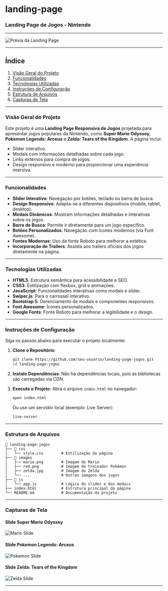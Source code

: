 # landing-page
### **Landing Page de Jogos - Nintendo**

---

![Prévia da Landing Page](images/landing-page-preview.png)

---

## **Índice**
1. [Visão Geral do Projeto](#visão-geral-do-projeto)
2. [Funcionalidades](#funcionalidades)
3. [Tecnologias Utilizadas](#tecnologias-utilizadas)
4. [Instruções de Configuração](#instruções-de-configuração)
5. [Estrutura de Arquivos](#estrutura-de-arquivos)
6. [Capturas de Tela](#capturas-de-tela)

---

### **Visão Geral do Projeto**
Este projeto é uma **Landing Page Responsiva de Jogos** projetada para apresentar jogos populares da Nintendo, como **Super Mario Odyssey**, **Pokemon Legends: Arceus** e **Zelda: Tears of the Kingdom**. A página inclui:
- Slider interativo.
- Modais com informações detalhadas sobre cada jogo.
- Links externos para compra de jogos.
- Design responsivo e moderno para proporcionar uma experiência imersiva.

---

### **Funcionalidades**
- **Slider Interativo**: Navegação por botões, teclado ou barra de busca.
- **Design Responsivo**: Adapta-se a diferentes dispositivos (mobile, tablet, desktop).
- **Modais Dinâmicos**: Mostram informações detalhadas e interativas sobre os jogos.
- **Barra de Busca**: Permite ir diretamente para um jogo específico.
- **Botões Personalizados**: Navegação com ícones modernos (via Font Awesome).
- **Fontes Modernas**: Uso da fonte Roboto para melhorar a estética.
- **Incorporação de Trailers**: Assista aos trailers oficiais dos jogos diretamente na página.

---

### **Tecnologias Utilizadas**
- **HTML5**: Estrutura semântica para acessibilidade e SEO.
- **CSS3**: Estilização com flexbox, grid e animações.
- **JavaScript**: Funcionalidades interativas como modais e slider.
- **Swiper.js**: Para o carrossel interativo.
- **Bootstrap 5**: Gerenciamento de modais e componentes responsivos.
- **Font Awesome**: Ícones personalizados.
- **Google Fonts**: Fonte Roboto para melhorar a legibilidade e o design.

---

### **Instruções de Configuração**
Siga os passos abaixo para executar o projeto localmente:

1. **Clone o Repositório**:
   ```bash
   git clone https://github.com/seu-usuario/landing-page-jogos.git
   cd landing-page-jogos
   ```

2. **Instale Dependências**:
   Não há dependências locais, pois as bibliotecas são carregadas via CDN.

3. **Execute o Projeto**:
   Abra o arquivo `index.html` no navegador:
   ```bash
   open index.html
   ```
   Ou use um servidor local (exemplo: Live Server):
   ```bash
   live-server
   ```

---

### **Estrutura de Arquivos**
```plaintext
📂 landing-page-jogos
├── 📂 css
│   └── style.css        # Estilização da página
├── 📂 images
│   ├── mario.png        # Imagem do Mario
│   ├── red.png          # Imagem do treinador Pokémon
│   ├── zelda.jpg        # Imagem do Zelda
│   └── ...              # Outras imagens dos jogos
├── 📂 js
│   └── app.js           # Lógica do slider e dos modais
├── index.html           # Estrutura principal da página
└── README.md            # Documentação do projeto
```

---

### **Capturas de Tela**

#### **Slide Super Mario Odyssey**
![Mario Slide](images/mario-slide.png)

#### **Slide Pokemon Legends: Arceus**
![Pokemon Slide](images/pokemon-slide.png)

#### **Slide Zelda: Tears of the Kingdom**
![Zelda Slide](images/zelda-slide.png)

---

